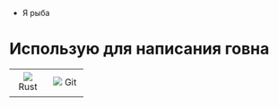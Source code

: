 - Я рыба

# Использую для написания говна

<table>
    <tbody>
        <tr>
            <td width="50" height="50" align="center">
                <a>
                    <img src="https://www.rust-lang.org/static/images/rust-logo-blk.svg">
                    Rust
                </a>
            </td>
            <td width="50" height="50" align="center">
                <a>
                    <img src="https://cdn.jsdelivr.net/gh/devicons/devicon/icons/git/git-original.svg">
                    Git
                </a>
            </td>
        </tr>
    </tbody>
</table>
